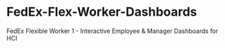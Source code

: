 # FedEx-Flex-Worker-Dashboards
FedEx Flexible Worker 1 - Interactive Employee &amp; Manager Dashboards for HCI
